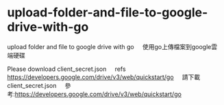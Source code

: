 # upload-folder-and-file-to-google-drive-with-go
upload folder and file to google drive with go    
使用go上傳檔案到google雲端硬碟
 
Please download client_secret.json     
refs https://developers.google.com/drive/v3/web/quickstart/go     
請下載client_secret.json    
參考:https://developers.google.com/drive/v3/web/quickstart/go    
